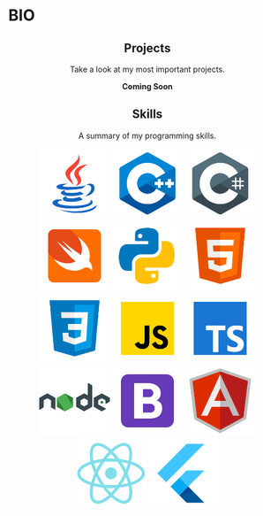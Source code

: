 # BIO

<h2 align="center">Projects</h2>
<p align="center">Take a look at my most important projects.</p>
<p align="center"><b>Coming Soon</b></p>

<h2 align="center">Skills</h2>
<p align="center">A summary of my programming skills.</p>

<p align="center">
<img src='https://raw.githubusercontent.com/Nukecraft5419/Nukecraft5419/master/skills/java.png' height='128px'/>
<img src='https://raw.githubusercontent.com/Nukecraft5419/Nukecraft5419/master/skills/c++.png' height='128px'/>
<img src='https://raw.githubusercontent.com/Nukecraft5419/Nukecraft5419/master/skills/c-sharp.png' height='128px'/>
<img src='https://raw.githubusercontent.com/Nukecraft5419/Nukecraft5419/master/skills/swift.png' height='128px'/>
<img src='https://raw.githubusercontent.com/Nukecraft5419/Nukecraft5419/master/skills/python.png' height='128px'/>
<img src='https://raw.githubusercontent.com/Nukecraft5419/Nukecraft5419/master/skills/html.png' height='128px'/>
<img src='https://raw.githubusercontent.com/Nukecraft5419/Nukecraft5419/master/skills/css3.png' height='128px'/>
<img src='https://raw.githubusercontent.com/Nukecraft5419/Nukecraft5419/master/skills/javascript.png' height='128px'/>
<img src='https://raw.githubusercontent.com/Nukecraft5419/Nukecraft5419/master/skills/typescript.png' height='128px'/>
<img src='https://raw.githubusercontent.com/Nukecraft5419/Nukecraft5419/master/skills/nodejs.png' height='128px'/>
<img src='https://raw.githubusercontent.com/Nukecraft5419/Nukecraft5419/master/skills/bootstrap.png' height='128px'/>
<img src='https://raw.githubusercontent.com/Nukecraft5419/Nukecraft5419/master/skills/angularjs.png' height='128px'/>
<img src='https://raw.githubusercontent.com/Nukecraft5419/Nukecraft5419/master/skills/react.png' height='128px'/>
<img src='https://raw.githubusercontent.com/Nukecraft5419/Nukecraft5419/master/skills/flutter.png' height='128px'/>
</p>